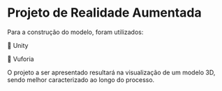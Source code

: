#  Projeto de Realidade Aumentada

Para a construção do modelo, foram utilizados:
<p> 📌 Unity </p>
<p> 📌 Vuforia </p>

<p align = "left">O projeto a ser apresentado resultará na visualização de um modelo 3D, sendo melhor caracterizado ao longo do processo.</p> 
